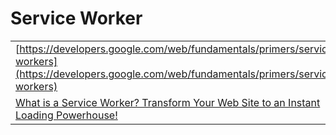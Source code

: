 # Service Worker

|  |  |
| :--- | :--- |
| [https://developers.google.com/web/fundamentals/primers/service-workers](https://developers.google.com/web/fundamentals/primers/service-workers) | 8/11 |
| [What is a Service Worker? Transform Your Web Site to an Instant Loading Powerhouse!](https://love2dev.com/blog/what-is-a-service-worker/) | 8/11 |

